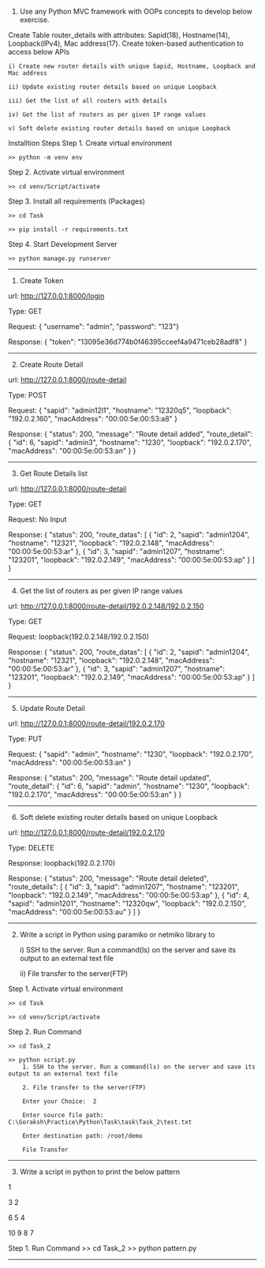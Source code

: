 1. Use any Python MVC framework with OOPs concepts to develop below exercise. 

Create Table router_details with attributes: Sapid(18), Hostname(14), Loopback(IPv4), Mac 
address(17). Create token-based authentication to access below APIs 

    i) Create new router details with unique Sapid, Hostname, Loopback and Mac address 

    ii) Update existing router details based on unique Loopback

    iii) Get the list of all routers with details

    iv) Get the list of routers as per given IP range values 

    v) Soft delete existing router details based on unique Loopback

Installtion Steps
Step 1. Create virtual environment

    >> python -m venv env
    
Step 2. Activate virtual environment

    >> cd venv/Script/activate
    
Step 3. Install all requirements (Packages)

    >> cd Task
    
    >> pip install -r requirements.txt
    
Step 4. Start Development Server

    >> python manage.py runserver
    
    
--------------------------------------------------------------------------

1. Create Token

url: http://127.0.0.1:8000/login

Type: GET

Request: { "username": "admin", "password": "123"}

Response: { "token": "13095e36d774b0f46395cceef4a9471ceb28adf8" }

-------------------------------------------------------------------------

2. Create Route Detail

url: http://127.0.0.1:8000/route-detail

Type: POST

Request: 
{
    "sapid": "admin12l1",
    "hostname": "12320q5",
    "loopback": "192.0.2.160",
    "macAddress": "00:00:5e:00:53:a8"
}

Response:
{
    "status": 200,
    "message": "Route detail added",
    "route_detail": {
        "id": 6,
        "sapid": "admin3",
        "hostname": "1230",
        "loopback": "192.0.2.170",
        "macAddress": "00:00:5e:00:53:an"
    }
}

---------------------------------------------------------------------------

3. Get Route Details list

url: http://127.0.0.1:8000/route-detail

Type: GET

Request: No Input

Response:
{
    "status": 200,
    "route_datas": [
        {
            "id": 2,
            "sapid": "admin1204",
            "hostname": "12321",
            "loopback": "192.0.2.148",
            "macAddress": "00:00:5e:00:53:ar"
        },
        {
            "id": 3,
            "sapid": "admin1207",
            "hostname": "123201",
            "loopback": "192.0.2.149",
            "macAddress": "00:00:5e:00:53:ap"
        }
    ]
}

-----------------------------------------------------------------------------

4. Get the list of routers as per given IP range values

url: http://127.0.0.1:8000/route-detail/192.0.2.148/192.0.2.150

Type: GET

Request: loopback(192.0.2.148/192.0.2.150)

Response:
{
    "status": 200,
    "route_datas": [
        {
            "id": 2,
            "sapid": "admin1204",
            "hostname": "12321",
            "loopback": "192.0.2.148",
            "macAddress": "00:00:5e:00:53:ar"
        },
        {
            "id": 3,
            "sapid": "admin1207",
            "hostname": "123201",
            "loopback": "192.0.2.149",
            "macAddress": "00:00:5e:00:53:ap"
        }
    ]
}


-------------------------------------------------------------------------------

5. Update Route Detail

url: http://127.0.0.1:8000/route-detail/192.0.2.170

Type: PUT

Request:
{
    "sapid": "admin",
    "hostname": "1230",
    "loopback": "192.0.2.170",
    "macAddress": "00:00:5e:00:53:an"
}

Response:
{
    "status": 200,
    "message": "Route detail updated",
    "route_detail": {
        "id": 6,
        "sapid": "admin",
        "hostname": "1230",
        "loopback": "192.0.2.170",
        "macAddress": "00:00:5e:00:53:an"
    }
}


---------------------------------------------------------------------------------------

6. Soft delete existing router details based on unique Loopback

url: http://127.0.0.1:8000/route-detail/192.0.2.170

Type: DELETE

Response: loopback(192.0.2.170)

Response:
{
    "status": 200,
    "message": "Route detail deleted",
    "route_details": [
        {
            "id": 3,
            "sapid": "admin1207",
            "hostname": "123201",
            "loopback": "192.0.2.149",
            "macAddress": "00:00:5e:00:53:ap"
        },
        {
            "id": 4,
            "sapid": "admin1201",
            "hostname": "12320qw",
            "loopback": "192.0.2.150",
            "macAddress": "00:00:5e:00:53:au"
        }
    ]
}


------------------------------------------------------------------------------------------------------------------------
    

2. Write a script in Python using paramiko or netmiko library to

    i) SSH to the server. Run a command(ls) on the server and save its output to an external text file
    
    ii) File transfer to the server(FTP)
    
    
Step 1. Activate virtual environment

    >> cd Task
    
    >> cd venv/Script/activate
    
Step 2. Run Command

    >> cd Task_2
    
    >> python script.py
        1. SSH to the server. Run a command(ls) on the server and save its output to an external text file

        2. File transfer to the server(FTP)

        Enter your Choice:  2
        
        Enter source file path: C:\Goraksh\Practice\Python\Task\task\Task_2\test.txt
        
        Enter destination path: /root/demo
        
        File Transfer

--------------------------------------------------------------------------------------------------------------------
3. Write a script in python to print the below pattern

1

3 2

6 5 4

10 9 8 7


Step 1. Run Command
    >> cd Task_2
    >> python pattern.py

---------------------------------------------------------------------------------------------------------------------



